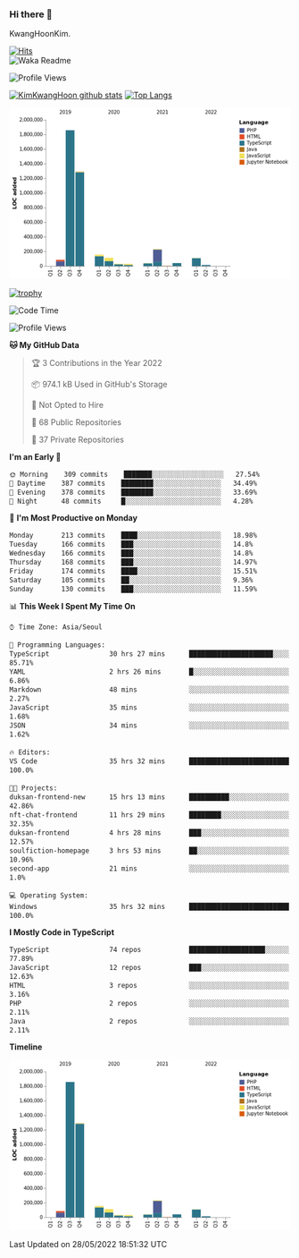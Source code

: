 ### Hi there 👋

KwangHoonKim.

[![Hits](https://hits.seeyoufarm.com/api/count/incr/badge.svg?url=https%3A%2F%2Fgithub.com%2Frhkdgns95)](https://hits.seeyoufarm.com)  
![Waka Readme](https://github.com/rhkdgns95/rhkdgns95/workflows/Waka%20Readme/badge.svg)

![Profile Views](http://img.shields.io/badge/Profile%20Views-0-blue)

[![KimKwangHoon github stats](https://github-readme-stats.vercel.app/api?username=rhkdgns95&show_icons=true)](https://github.com/rhkdgns95/github-readme-stats)   [![Top Langs](https://github-readme-stats.vercel.app/api/top-langs/?username=rhkdgns95&layout=compact)](https://github.com/rhkdgns95/github-readme-stats)   


![Chart not found](https://raw.githubusercontent.com/rhkdgns95/rhkdgns95/master/charts/bar_graph.png) 

[![trophy](https://github-profile-trophy.vercel.app/?username=rhkdgns95)](https://github.com/rhkdgns95/github-profile-trophy)

<!--START_SECTION:waka-->
![Code Time](http://img.shields.io/badge/Code%20Time-0%20secs-blue)

![Profile Views](http://img.shields.io/badge/Profile%20Views-3-blue)

**🐱 My GitHub Data** 

> 🏆 3 Contributions in the Year 2022
 > 
> 📦 974.1 kB Used in GitHub's Storage 
 > 
> 🚫 Not Opted to Hire
 > 
> 📜 68 Public Repositories 
 > 
> 🔑 37 Private Repositories  
 > 
**I'm an Early 🐤** 

```text
🌞 Morning    309 commits    ███████░░░░░░░░░░░░░░░░░░   27.54% 
🌆 Daytime    387 commits    ████████░░░░░░░░░░░░░░░░░   34.49% 
🌃 Evening    378 commits    ████████░░░░░░░░░░░░░░░░░   33.69% 
🌙 Night      48 commits     █░░░░░░░░░░░░░░░░░░░░░░░░   4.28%

```
📅 **I'm Most Productive on Monday** 

```text
Monday       213 commits    ████░░░░░░░░░░░░░░░░░░░░░   18.98% 
Tuesday      166 commits    ███░░░░░░░░░░░░░░░░░░░░░░   14.8% 
Wednesday    166 commits    ███░░░░░░░░░░░░░░░░░░░░░░   14.8% 
Thursday     168 commits    ███░░░░░░░░░░░░░░░░░░░░░░   14.97% 
Friday       174 commits    ████░░░░░░░░░░░░░░░░░░░░░   15.51% 
Saturday     105 commits    ██░░░░░░░░░░░░░░░░░░░░░░░   9.36% 
Sunday       130 commits    ███░░░░░░░░░░░░░░░░░░░░░░   11.59%

```


📊 **This Week I Spent My Time On** 

```text
⌚︎ Time Zone: Asia/Seoul

💬 Programming Languages: 
TypeScript               30 hrs 27 mins      █████████████████████░░░░   85.71% 
YAML                     2 hrs 26 mins       █░░░░░░░░░░░░░░░░░░░░░░░░   6.86% 
Markdown                 48 mins             ░░░░░░░░░░░░░░░░░░░░░░░░░   2.27% 
JavaScript               35 mins             ░░░░░░░░░░░░░░░░░░░░░░░░░   1.68% 
JSON                     34 mins             ░░░░░░░░░░░░░░░░░░░░░░░░░   1.62%

🔥 Editors: 
VS Code                  35 hrs 32 mins      █████████████████████████   100.0%

🐱‍💻 Projects: 
duksan-frontend-new      15 hrs 13 mins      ██████████░░░░░░░░░░░░░░░   42.86% 
nft-chat-frontend        11 hrs 29 mins      ████████░░░░░░░░░░░░░░░░░   32.35% 
duksan-frontend          4 hrs 28 mins       ███░░░░░░░░░░░░░░░░░░░░░░   12.57% 
soulfiction-homepage     3 hrs 53 mins       ██░░░░░░░░░░░░░░░░░░░░░░░   10.96% 
second-app               21 mins             ░░░░░░░░░░░░░░░░░░░░░░░░░   1.0%

💻 Operating System: 
Windows                  35 hrs 32 mins      █████████████████████████   100.0%

```

**I Mostly Code in TypeScript** 

```text
TypeScript               74 repos            ███████████████████░░░░░░   77.89% 
JavaScript               12 repos            ███░░░░░░░░░░░░░░░░░░░░░░   12.63% 
HTML                     3 repos             ░░░░░░░░░░░░░░░░░░░░░░░░░   3.16% 
PHP                      2 repos             ░░░░░░░░░░░░░░░░░░░░░░░░░   2.11% 
Java                     2 repos             ░░░░░░░░░░░░░░░░░░░░░░░░░   2.11%

```


**Timeline**

![Chart not found](https://raw.githubusercontent.com/rhkdgns95/rhkdgns95/master/charts/bar_graph.png) 


 Last Updated on 28/05/2022 18:51:32 UTC
<!--END_SECTION:waka-->
